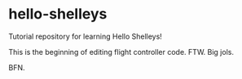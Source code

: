 # hello-shelleys
Tutorial repository for learning
Hello Shelleys!

This is the beginning of editing flight controller code. FTW. Big jols.

BFN. 
